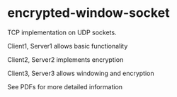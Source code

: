 # encrypted-window-socket

TCP implementation on UDP sockets. 

Client1, Server1 allows basic functionality

Client2, Server2 implements encryption

Client3, Server3 allows windowing and encryption

See PDFs for more detailed information
